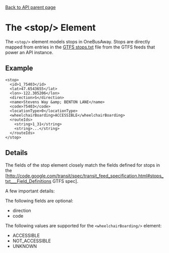 [Back to API parent page](../index.html)

# The &lt;stop/&gt; Element

The `<stop/>` element models stops in OneBusAway.  Stops are directly mapped from entries in the [GTFS stops.txt](http://code.google.com/transit/spec/transit_feed_specification.html#stops_txt___Field_Definitions) file from the GTFS feeds that power an API instance.

## Example

    <stop>
      <id>1_75403</id>
      <lat>47.6543655</lat>
      <lon>-122.305206</lon>
      <direction>S</direction>
      <name>Stevens Way &amp; BENTON LANE</name>
      <code>75403</code>
      <locationType>0</locationType>
      <wheelchairBoarding>ACCESSIBLE</wheelchairBoarding>
      <routeIds>
        <string>1_31</string>
        <string>...</string>
      </routeIds>
    </stop>

## Details

The fields of the stop element closely match the fields defined for stops in the [http://code.google.com/transit/spec/transit_feed_specification.html#stops_txt___Field_Definitions GTFS spec].

A few important details:

The following fields are optional:

* direction
* code

The following values are supported for the `<wheelchairBoarding/>` element:

* ACCESSIBLE
* NOT_ACCESSIBLE
* UNKNOWN 